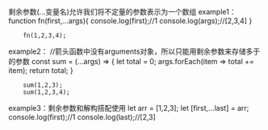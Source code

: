 剩余参数(...变量名)允许我们将不定量的参数表示为一个数组
example1：
		function fn(first,...args){
			console.log(first);//1
			console.log(args);//[2,3,4]
		}
		
		fn(1,2,3,4);
		
		

example2：
		//箭头函数中没有arguments对象，所以只能用剩余参数来存储多于的参数
		const sum = (...args) => {
			let total = 0;
			args.forEach(item => total += item);
			return total;
		}
		
		sum(1,2,3);
		sum(1,2,3,4);
		
		

		
example3：剩余参数和解构搭配使用
		let arr = [1,2,3];
		let [first,...last] = arr;
		console.log(first);//1
		console.log(last);//[2,3]